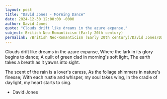 ```yaml
---
layout: post
title: "David Jones - Morning Dance"
date: 2024-12-30 12:00:00 -0000
author: David Jones
quote: "Clouds drift like dreams in the azure expanse,"
subject: British Neo-Romanticism (Early 20th century)
permalink: /British Neo-Romanticism (Early 20th century)/David Jones/David Jones - Morning Dance
---
```


Clouds drift like dreams in the azure expanse,
Where the lark in its glory begins to dance;
A quilt of green clad in morning's soft light,
The earth takes a breath as it yawns into sight.

The scent of the rain is a lover's caress,
As the foliage shimmers in nature's finesse;
With each rustle and whisper, my soul takes wing,
In the cradle of daylight, my heart starts to sing.

- David Jones
